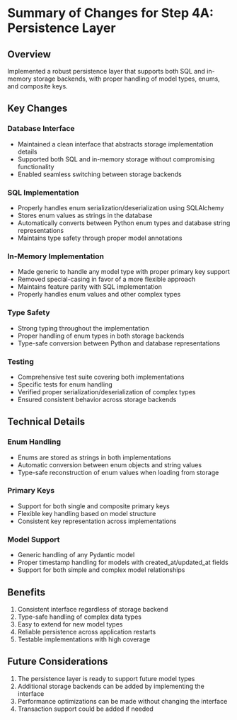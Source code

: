 # Summary of Changes for Step 4A: Persistence Layer

## Overview
Implemented a robust persistence layer that supports both SQL and in-memory storage backends, with proper handling of model types, enums, and composite keys.

## Key Changes

### Database Interface
- Maintained a clean interface that abstracts storage implementation details
- Supported both SQL and in-memory storage without compromising functionality
- Enabled seamless switching between storage backends

### SQL Implementation
- Properly handles enum serialization/deserialization using SQLAlchemy
- Stores enum values as strings in the database
- Automatically converts between Python enum types and database string representations
- Maintains type safety through proper model annotations

### In-Memory Implementation
- Made generic to handle any model type with proper primary key support
- Removed special-casing in favor of a more flexible approach
- Maintains feature parity with SQL implementation
- Properly handles enum values and other complex types

### Type Safety
- Strong typing throughout the implementation
- Proper handling of enum types in both storage backends
- Type-safe conversion between Python and database representations

### Testing
- Comprehensive test suite covering both implementations
- Specific tests for enum handling
- Verified proper serialization/deserialization of complex types
- Ensured consistent behavior across storage backends

## Technical Details

### Enum Handling
- Enums are stored as strings in both implementations
- Automatic conversion between enum objects and string values
- Type-safe reconstruction of enum values when loading from storage

### Primary Keys
- Support for both single and composite primary keys
- Flexible key handling based on model structure
- Consistent key representation across implementations

### Model Support
- Generic handling of any Pydantic model
- Proper timestamp handling for models with created_at/updated_at fields
- Support for both simple and complex model relationships

## Benefits
1. Consistent interface regardless of storage backend
2. Type-safe handling of complex data types
3. Easy to extend for new model types
4. Reliable persistence across application restarts
5. Testable implementations with high coverage

## Future Considerations
1. The persistence layer is ready to support future model types
2. Additional storage backends can be added by implementing the interface
3. Performance optimizations can be made without changing the interface
4. Transaction support could be added if needed
